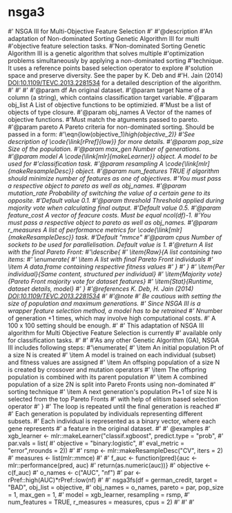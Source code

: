 # nsga3
#' NSGA III for Multi-Objective Feature Selection
#'
#'@description
#'An adaptation of Non-dominated Sorting Genetic Algorithm III for multi
#'objective feature selection tasks.
#'Non-dominated Sorting Genetic Algorithm III is a genetic algorithm that solves multiple
#'optimization problems simultaneously by applying a non-dominated sorting
#'technique. It uses a reference points based selection operator to explore
#'solution space and preserve diversity. See the paper by K. Deb and
#'H. Jain (2014) <DOI:10.1109/TEVC.2013.2281534> for a detailed description of the algorithm.
#'
#'
#'
#'@param df An original dataset.
#'@param target Name of a column (a string), which contains classification target variable.
#'@param obj_list A List of objective functions to be optimizied.
#'Must be a list of objects of type closure.
#'@param obj_names A Vector of the names of objective functions.
#'Must match the atguments passed to pareto.
#'@param pareto A Pareto criteria for non-dominated sorting. Should be passed in a form:
#'\eqn{low(objective_1)*high(objective_2)}
#'See description of \code{\link[rPref]{low}} for more details.
#'@param pop_size Size of the population.
#'@param max_gen Number of generations.
#'@param model A \code{\link[mlr]{makeLearner}} object. A model to be used for
#'classification task.
#'@param resampling A \code{\link[mlr]{makeResampleDesc}} object.
#'@param num_features TRUE if algorithm should minimize number of features as one of objectives.
#'You must pass a respective object to pareto as well as obj_names.
#'@param mutation_rate Probability of switching the value of a certain gene to its opposite.
#'Default value 0.1.
#'@param threshold Threshold applied during majority vote when calculating final output.
#'Default  value 0.5.
#'@param feature_cost A vector of feacure costs. Must be equal ncol(df)-1.
#'You must pass a respective object to pareto as well as obj_names.
#'@param r_measures A list of performance metrics for \code{\link[mlr]{makeResampleDesc}} task.
#'Default "mmce"
#'@param cpus Number of sockets to be used for parallelisation. Default value is 1.
#'@return A list with the final Pareto Front:
#'\describe{
#' \item{Raw}{A list containing two items:
#' \enumerate{
#' \item A list with final Pareto Front individuals
#' \item A data.frame containing respective fitness values
#' }
#' }
#' \item{Per individual}{Same content, structured per individual}
#' \item{Majority vote}{Pareto Front majority vote for dataset features}
#' \item{Stat}{Runtime, dataset details, model}
#' }
#'@references K. Deb, H. Jain (2014) <DOI:10.1109/TEVC.2013.2281534>
#'
#'@note
#' Be cautious with setting the size of population and maximum generations.
#' Since NSGA III is a wrapper feature selection method, a model has to be retrained
#' N*number of generation +1 times, which may involve high computational costs.
#' A 100 x 100 setting should be enough.
#'
#' This adaptation of NSGA III algorithm for Multi Objective Feature Selection is currently
#' available only for classification tasks.
#'
#' #'As any other Genetic Algorithm (GA), NSGA III includes following steps:
#'\enumerate{
#' \item An initial population Pt of a size N is created
#' \item A model is trained on each individual (subset) and fitness values are assigned
#' \item An offsping population of a size N is created by crossover and mutation operators
#' \item The offspring population is combined with its parent population
#' \item A combined population of a size 2N is split into Pareto Fronts using non-dominated
#' sorting technique
#' \item A next generation's population Pt+1 of size N is selected from the top Pareto Fronts
#' with help of elitism based selection operator
#' }
#' The loop is repeated until the final generation is reached
#'
#' Each generation is populated by individuals representing different subsets.
#' Each individual is represented as a binary vector, where each gene represents
#' a feature in the original dataset.
#'
#' @examples
#' xgb_learner <- mlr::makeLearner("classif.xgboost", predict.type = "prob",
#'                             par.vals = list(
#'                             objective = "binary:logistic",
#'                             eval_metric = "error",nrounds = 2))
#'
#' rsmp <- mlr::makeResampleDesc("CV", iters = 2)
#' measures <- list(mlr::mmce)
#'
#' f_auc <- function(pred){auc <- mlr::performance(pred, auc)
#'                         return(as.numeric(auc))}
#' objective <- c(f_auc)
#' o_names <- c("AUC", "nf")
#' par <- rPref::high(AUC)*rPref::low(nf)
#'
#' nsga3fs(df = german_credit, target = "BAD", obj_list = objective,
#'         obj_names = o_names, pareto = par, pop_size = 1, max_gen = 1,
#'         model = xgb_learner, resampling = rsmp,
#'         num_features = TRUE, r_measures = measures, cpus = 2)
#'
#'
#'
